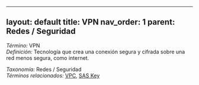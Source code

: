 
---
layout: default
title: VPN
nav_order: 1
parent: Redes / Seguridad
---

*Término:* VPN  
*Definición:* Tecnología que crea una conexión segura y cifrada sobre una red menos segura, como internet.

*Taxonomía:* Redes / Seguridad  
*Términos relacionados:* [VPC](https://maleniski.github.io/diccionario-angl-tec-mx/docs/alfabeticamente/V/vpc/), [SAS Key](https://maleniski.github.io/diccionario-angl-tec-mx/docs/alfabeticamente/S/sas-key/)
